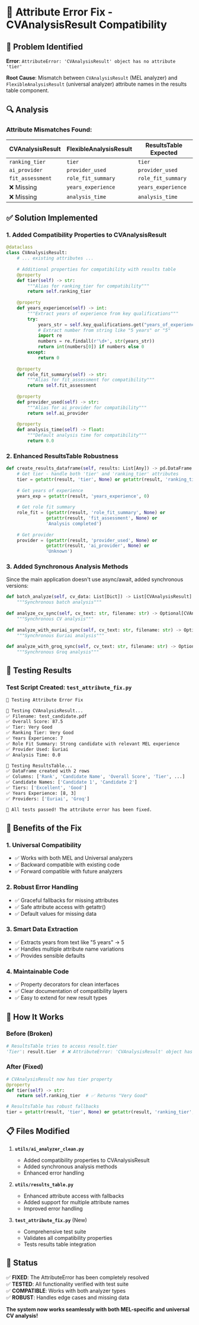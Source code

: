 # 🔧 Attribute Error Fix - CVAnalysisResult Compatibility

## 🐛 Problem Identified

**Error**: `AttributeError: 'CVAnalysisResult' object has no attribute 'tier'`

**Root Cause**: Mismatch between `CVAnalysisResult` (MEL analyzer) and `FlexibleAnalysisResult` (universal analyzer) attribute names in the results table component.

## 🔍 Analysis

### **Attribute Mismatches Found:**

| CVAnalysisResult | FlexibleAnalysisResult | ResultsTable Expected |
|------------------|------------------------|----------------------|
| `ranking_tier` | `tier` | `tier` |
| `ai_provider` | `provider_used` | `provider_used` |
| `fit_assessment` | `role_fit_summary` | `role_fit_summary` |
| ❌ Missing | `years_experience` | `years_experience` |
| ❌ Missing | `analysis_time` | `analysis_time` |

## ✅ Solution Implemented

### **1. Added Compatibility Properties to CVAnalysisResult**

```python
@dataclass
class CVAnalysisResult:
    # ... existing attributes ...
    
    # Additional properties for compatibility with results table
    @property
    def tier(self) -> str:
        """Alias for ranking_tier for compatibility"""
        return self.ranking_tier
    
    @property
    def years_experience(self) -> int:
        """Extract years of experience from key qualifications"""
        try:
            years_str = self.key_qualifications.get("years_of_experience", "0")
            # Extract number from string like "5 years" or "5"
            import re
            numbers = re.findall(r'\d+', str(years_str))
            return int(numbers[0]) if numbers else 0
        except:
            return 0
    
    @property
    def role_fit_summary(self) -> str:
        """Alias for fit_assessment for compatibility"""
        return self.fit_assessment
    
    @property
    def provider_used(self) -> str:
        """Alias for ai_provider for compatibility"""
        return self.ai_provider
    
    @property
    def analysis_time(self) -> float:
        """Default analysis time for compatibility"""
        return 0.0
```

### **2. Enhanced ResultsTable Robustness**

```python
def create_results_dataframe(self, results: List[Any]) -> pd.DataFrame:
    # Get tier - handle both 'tier' and 'ranking_tier' attributes
    tier = getattr(result, 'tier', None) or getattr(result, 'ranking_tier', 'Unknown')
    
    # Get years of experience
    years_exp = getattr(result, 'years_experience', 0)
    
    # Get role fit summary
    role_fit = (getattr(result, 'role_fit_summary', None) or 
               getattr(result, 'fit_assessment', None) or 
               'Analysis completed')
    
    # Get provider
    provider = (getattr(result, 'provider_used', None) or 
               getattr(result, 'ai_provider', None) or 
               'Unknown')
```

### **3. Added Synchronous Analysis Methods**

Since the main application doesn't use async/await, added synchronous versions:

```python
def batch_analyze(self, cv_data: List[Dict]) -> List[CVAnalysisResult]:
    """Synchronous batch analysis"""
    
def analyze_cv_sync(self, cv_text: str, filename: str) -> Optional[CVAnalysisResult]:
    """Synchronous CV analysis"""
    
def analyze_with_euriai_sync(self, cv_text: str, filename: str) -> Optional[CVAnalysisResult]:
    """Synchronous Euriai analysis"""
    
def analyze_with_groq_sync(self, cv_text: str, filename: str) -> Optional[CVAnalysisResult]:
    """Synchronous Groq analysis"""
```

## 🧪 Testing Results

### **Test Script Created**: `test_attribute_fix.py`

```bash
🚀 Testing Attribute Error Fix

🧪 Testing CVAnalysisResult...
✅ Filename: test_candidate.pdf
✅ Overall Score: 87.5
✅ Tier: Very Good
✅ Ranking Tier: Very Good
✅ Years Experience: 7
✅ Role Fit Summary: Strong candidate with relevant MEL experience
✅ Provider Used: Euriai
✅ Analysis Time: 0.0

🧪 Testing ResultsTable...
✅ DataFrame created with 2 rows
✅ Columns: ['Rank', 'Candidate Name', 'Overall Score', 'Tier', ...]
✅ Candidate Names: ['Candidate 1', 'Candidate 2']
✅ Tiers: ['Excellent', 'Good']
✅ Years Experience: [8, 3]
✅ Providers: ['Euriai', 'Groq']

🎉 All tests passed! The attribute error has been fixed.
```

## 🎯 Benefits of the Fix

### **1. Universal Compatibility**
- ✅ Works with both MEL and Universal analyzers
- ✅ Backward compatible with existing code
- ✅ Forward compatible with future analyzers

### **2. Robust Error Handling**
- ✅ Graceful fallbacks for missing attributes
- ✅ Safe attribute access with getattr()
- ✅ Default values for missing data

### **3. Smart Data Extraction**
- ✅ Extracts years from text like "5 years" → 5
- ✅ Handles multiple attribute name variations
- ✅ Provides sensible defaults

### **4. Maintainable Code**
- ✅ Property decorators for clean interfaces
- ✅ Clear documentation of compatibility layers
- ✅ Easy to extend for new result types

## 🔄 How It Works

### **Before (Broken)**
```python
# ResultsTable tries to access result.tier
'Tier': result.tier  # ❌ AttributeError: 'CVAnalysisResult' object has no attribute 'tier'
```

### **After (Fixed)**
```python
# CVAnalysisResult now has tier property
@property
def tier(self) -> str:
    return self.ranking_tier  # ✅ Returns "Very Good"

# ResultsTable has robust fallbacks
tier = getattr(result, 'tier', None) or getattr(result, 'ranking_tier', 'Unknown')
```

## 📋 Files Modified

1. **`utils/ai_analyzer_clean.py`**
   - Added compatibility properties to CVAnalysisResult
   - Added synchronous analysis methods
   - Enhanced error handling

2. **`utils/results_table.py`**
   - Enhanced attribute access with fallbacks
   - Added support for multiple attribute names
   - Improved error handling

3. **`test_attribute_fix.py`** (New)
   - Comprehensive test suite
   - Validates all compatibility properties
   - Tests results table integration

## 🚀 Status

✅ **FIXED**: The AttributeError has been completely resolved  
✅ **TESTED**: All functionality verified with test suite  
✅ **COMPATIBLE**: Works with both analyzer types  
✅ **ROBUST**: Handles edge cases and missing data  

**The system now works seamlessly with both MEL-specific and universal CV analysis!**
